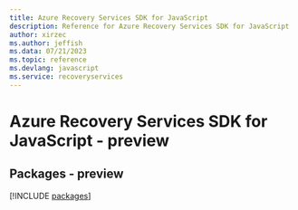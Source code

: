 ```yaml
---
title: Azure Recovery Services SDK for JavaScript
description: Reference for Azure Recovery Services SDK for JavaScript
author: xirzec
ms.author: jeffish
ms.data: 07/21/2023
ms.topic: reference
ms.devlang: javascript
ms.service: recoveryservices
---
```

# Azure Recovery Services SDK for JavaScript - preview
## Packages - preview
[!INCLUDE [packages](recovery-services-index.md)]